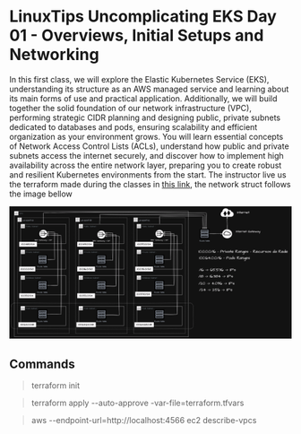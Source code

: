 # LinuxTips Uncomplicating EKS Day 01 - Overviews, Initial Setups and Networking

In this first class, we will explore the Elastic Kubernetes Service (EKS), understanding its structure as an AWS managed service and learning about its main forms of use and practical application. Additionally, we will build together the solid foundation of our network infrastructure (VPC), performing strategic CIDR planning and designing public, private subnets dedicated to databases and pods, ensuring scalability and efficient organization as your environment grows. You will learn essential concepts of Network Access Control Lists (ACLs), understand how public and private subnets access the internet securely, and discover how to implement high availability across the entire network layer, preparing you to create robust and resilient Kubernetes environments from the start. The instructor live us the terraform made during the classes in [this link](https://github.com/msfidelis/linuxtips-curso-containers-aws-eks-networking), the network struct follows the image bellow

![AWS EKS Networking](../.imgs/aws-eks-networking.png)

## Commands

> terraform init

> terraform apply --auto-approve -var-file=terraform.tfvars

> aws --endpoint-url=http://localhost:4566 ec2 describe-vpcs